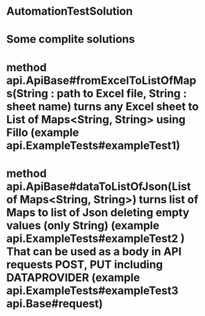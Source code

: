 # AutomationTestSolution

# Some complite solutions
 
# method api.ApiBase#fromExcelToListOfMaps(String : path to Excel file, String : sheet name) turns any Excel sheet to List of Maps<String, String> using Fillo (example api.ExampleTests#exampleTest1)

# method api.ApiBase#dataToListOfJson(List of Maps<String, String>) turns list of Maps to list of Json deleting empty values (only String) (example api.ExampleTests#exampleTest2 ) That can be used as a body in API requests POST, PUT including DATAPROVIDER (example api.ExampleTests#exampleTest3  api.Base#request)
